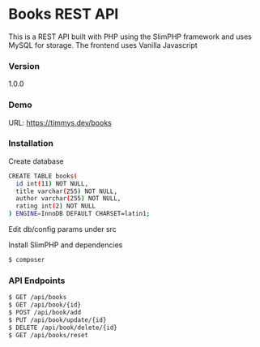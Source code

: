 # Books REST API

This is a REST API built with PHP using the SlimPHP framework and uses MySQL for storage.
The frontend uses Vanilla Javascript

### Version
1.0.0

### Demo

URL: https://timmys.dev/books

### Installation

Create database

``` sh
CREATE TABLE books(
  id int(11) NOT NULL,
  title varchar(255) NOT NULL,
  author varchar(255) NOT NULL,
  rating int(2) NOT NULL
) ENGINE=InnoDB DEFAULT CHARSET=latin1;
```

Edit db/config params under src

Install SlimPHP and dependencies

```sh
$ composer
```

### API Endpoints
```sh
$ GET /api/books
$ GET /api/book/{id}
$ POST /api/book/add
$ PUT /api/book/update/{id}
$ DELETE /api/book/delete/{id}
$ GET /api/books/reset
```
